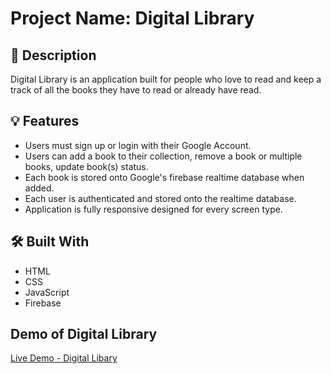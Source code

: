 # Project Name: Digital Library

## 📝 Description

Digital Library is an application built for people who love to read and keep a track of all the books they have to read or already have read.

## 💡 Features

- Users must sign up or login with their Google Account.
- Users can add a book to their collection, remove a book or multiple books, update book(s) status.
- Each book is stored onto Google's firebase realtime database when added.
- Each user is authenticated and stored onto the realtime database.
- Application is fully responsive designed for every screen type.

## 🛠️ Built With

- HTML
- CSS
- JavaScript
- Firebase

## Demo of Digital Library

[Live Demo - Digital Libary](https://library-afb5a.web.app/)
